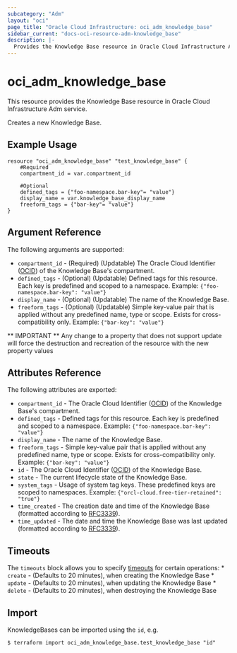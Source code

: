 ```yaml
---
subcategory: "Adm"
layout: "oci"
page_title: "Oracle Cloud Infrastructure: oci_adm_knowledge_base"
sidebar_current: "docs-oci-resource-adm-knowledge_base"
description: |-
  Provides the Knowledge Base resource in Oracle Cloud Infrastructure Adm service
---
```


# oci_adm_knowledge_base
This resource provides the Knowledge Base resource in Oracle Cloud Infrastructure Adm service.

Creates a new Knowledge Base.

## Example Usage

```hcl
resource "oci_adm_knowledge_base" "test_knowledge_base" {
	#Required
	compartment_id = var.compartment_id

	#Optional
	defined_tags = {"foo-namespace.bar-key"= "value"}
	display_name = var.knowledge_base_display_name
	freeform_tags = {"bar-key"= "value"}
}
```

## Argument Reference

The following arguments are supported:

* `compartment_id` - (Required) (Updatable) The Oracle Cloud Identifier ([OCID](https://docs.cloud.oracle.com/iaas/Content/General/Concepts/identifiers.htm)) of the Knowledge Base's compartment.
* `defined_tags` - (Optional) (Updatable) Defined tags for this resource. Each key is predefined and scoped to a namespace. Example: `{"foo-namespace.bar-key": "value"}` 
* `display_name` - (Optional) (Updatable) The name of the Knowledge Base.
* `freeform_tags` - (Optional) (Updatable) Simple key-value pair that is applied without any predefined name, type or scope. Exists for cross-compatibility only. Example: `{"bar-key": "value"}` 


** IMPORTANT **
Any change to a property that does not support update will force the destruction and recreation of the resource with the new property values

## Attributes Reference

The following attributes are exported:

* `compartment_id` - The Oracle Cloud Identifier ([OCID](https://docs.cloud.oracle.com/iaas/Content/General/Concepts/identifiers.htm)) of the Knowledge Base's compartment.
* `defined_tags` - Defined tags for this resource. Each key is predefined and scoped to a namespace. Example: `{"foo-namespace.bar-key": "value"}` 
* `display_name` - The name of the Knowledge Base.
* `freeform_tags` - Simple key-value pair that is applied without any predefined name, type or scope. Exists for cross-compatibility only. Example: `{"bar-key": "value"}` 
* `id` - The Oracle Cloud Identifier ([OCID](https://docs.cloud.oracle.com/iaas/Content/General/Concepts/identifiers.htm)) of the Knowledge Base.
* `state` - The current lifecycle state of the Knowledge Base.
* `system_tags` - Usage of system tag keys. These predefined keys are scoped to namespaces. Example: `{"orcl-cloud.free-tier-retained": "true"}` 
* `time_created` - The creation date and time of the Knowledge Base (formatted according to [RFC3339](https://datatracker.ietf.org/doc/html/rfc3339)).
* `time_updated` - The date and time the Knowledge Base was last updated (formatted according to [RFC3339](https://datatracker.ietf.org/doc/html/rfc3339)).

## Timeouts

The `timeouts` block allows you to specify [timeouts](https://registry.terraform.io/providers/hashicorp/oci/latest/docs/guides/changing_timeouts) for certain operations:
	* `create` - (Defaults to 20 minutes), when creating the Knowledge Base
	* `update` - (Defaults to 20 minutes), when updating the Knowledge Base
	* `delete` - (Defaults to 20 minutes), when destroying the Knowledge Base


## Import

KnowledgeBases can be imported using the `id`, e.g.

```
$ terraform import oci_adm_knowledge_base.test_knowledge_base "id"
```

